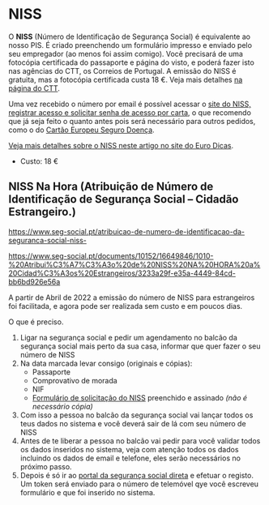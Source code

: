 # NISS



O **NISS** (Número de Identificação de Segurança Social) é equivalente ao nosso PIS. É criado preenchendo um formulário impresso e enviado pelo seu empregador (ao menos foi assim comigo). Você precisará de uma fotocópia certificada do passaporte e página do visto, e poderá fazer isto nas agências do CTT, os Correios de Portugal. A emissão do NISS é gratuita, mas a fotocópia certificada custa 18 €. Veja mais detalhes [na página do CTT](https://www.online24.pt/autenticacao-de-documentos-nos-ctt/).

Uma vez recebido o número por email é possível acessar o [site do NISS, registrar acesso e solicitar senha de acesso por carta](https://app.seg-social.pt/sso/login?service=https%3A%2F%2Fapp.seg-social.pt%2Fptss%2Fcaslogin), o que recomendo que já seja feito o quanto antes pois será necessário para outros pedidos, como o do [Cartão Europeu Seguro Doença](https://github.com/nighto/brasil-portugal#cart%C3%A3o-europeu-seguro-doen%C3%A7a).

[Veja mais detalhes sobre o NISS neste artigo no site do Euro Dicas](https://www.eurodicas.com.br/niss-como-fazer/).

* Custo: 18 €

## NISS Na Hora (Atribuição de Número de Identificação de Segurança Social – Cidadão Estrangeiro.)

https://www.seg-social.pt/atribuicao-de-numero-de-identificacao-da-seguranca-social-niss-

https://www.seg-social.pt/documents/10152/16649846/1010-%20Atribui%C3%A7%C3%A3o%20de%20NISS%20NA%20HORA%20a%20Cidad%C3%A3os%20Estrangeiros/3233a29f-e35a-4449-84cd-bb6bd926e56a

A partir de Abril de 2022 a emissão do número de NISS para estrangeiros foi facilitada, e agora pode ser realizada sem custo e em poucos dias.

O que é preciso.

1. Ligar na segurança social e pedir um agendamento no balcão da segurança social mais perto da sua casa, informar que quer fazer o seu número de NISS
2. Na data marcada levar consigo (originais e cópias):
    - Passaporte
    - Comprovativo de morada
    - NIF
    - <a href="https://www.seg-social.pt/documents/10152/21741/RV_1006_DGSS/d40ab4c2-9080-4bf9-a8ae-a772b43edc2b">Formulário de solicitação do NISS</a> preenchido e assinado <i>(não é necessário cópia)</i>
3. Com isso a pessoa no balcão da segurança social vai lançar todos os teus dados no sistema e você deverá sair de lá com seu número de NISS
4. Antes de te liberar a pessoa no balcão vai pedir para você validar todos os dados inseridos no sistema, veja com atenção todos os dados incluindo os dados de email e telefone, eles serão necessários no próximo passo.
5. Depois é só ir ao <a href="https://app.seg-social.pt/sso/login?service=https%3A%2F%2Fapp.seg-social.pt%2Fptss%2Fcaslogin">portal da segurança social direta</a> e efetuar o registo. Um token será enviado para o número de telemóvel qye você escreveu formulário e que foi inserido no sistema. 